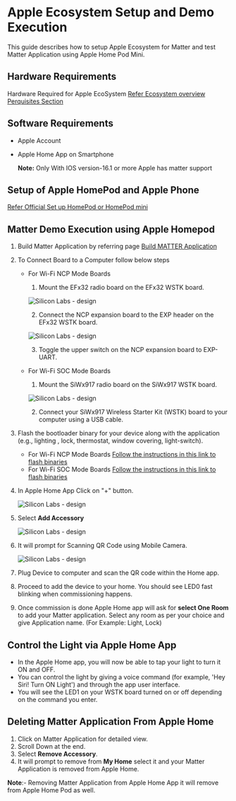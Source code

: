 # Apple Ecosystem Setup and Demo Execution

This guide describes how to setup Apple Ecosystem for Matter and test Matter Application using Apple Home Pod Mini.

## Hardware Requirements
Hardware Required for Apple EcoSystem [Refer Ecosystem overview Perquisites Section](./ECOSYSTEM_SETUP.md#prerequisites)
## Software Requirements
-  Apple Account
-  Apple Home App on Smartphone

   **Note:** Only With IOS version-16.1 or more Apple has matter support
## Setup of Apple HomePod and Apple Phone
[Refer Official Set up HomePod or HomePod mini](https://support.apple.com/en-in/HT208241)

## Matter Demo Execution using Apple Homepod

1. Build Matter Application by referring page
  [Build MATTER Application](./SW_SETUP.md)

2. To Connect Board to a Computer follow below steps
    - For Wi-Fi NCP Mode Boards
        1. Mount the EFx32 radio board on the EFx32 WSTK board.
          
         ![Silicon Labs - design](./images/mount-efr32.png)
      
        2. Connect the NCP expansion board to the EXP header on the EFx32 WSTK board.
          
         ![Silicon Labs - design](./images/mount-expansion.png)
    
        3. Toggle the upper switch on the NCP expansion board to EXP-UART.
    
    - For Wi-Fi SOC Mode Boards
        1. Mount the SiWx917 radio board on the SiWx917 WSTK board.

         ![Silicon Labs - design](./images/mount-soc.png)

        2. Connect your SiWx917 Wireless Starter Kit (WSTK) board to your computer using a USB cable.

3. Flash the bootloader binary for your device along with the application (e.g., lighting , lock, thermostat, window covering, light-switch).
   - For Wi-Fi NCP Mode Boards [Follow the instructions in this link to flash binaries](../general/FLASH_SILABS_DEVICE.md)
   - For Wi-Fi SOC Mode Boards [Follow the instructions in this link to flash binaries](../general/FLASH_SILABS_SiWx917_SOC_DEVICE.md)

4. In Apple Home App Click on "+" button.
      
      ![Silicon Labs - design](./images/apple-home-app.png)

5. Select **Add Accessory**

      ![Silicon Labs - design](./images/apple-home-app-add-accessory.png)

6. It will prompt for Scanning QR Code using Mobile Camera.
      
      ![Silicon Labs - design](./images/apple-home-app-scan-qr-code.png)

7. Plug Device to computer and scan the QR code within the Home app.

8. Proceed to add the device to your home. You should see LED0 fast blinking when commissioning happens.

9. Once commission is done Apple Home app will ask for **select One Room** to add your Matter application. Select any room as per your choice and give Application name. (For Example: Light, Lock)

## Control the Light via Apple Home App
- In the Apple Home app, you will now be able to tap your light to turn it ON and OFF.
- You can control the light by giving a voice command (for example, 'Hey Siri! Turn ON Light') and through the app user interface.
- You will see the LED1 on your WSTK board turned on or off depending on the command you enter.

## Deleting Matter Application From Apple Home

1. Click on Matter Application for detailed view.
2. Scroll Down at the end.
3. Select **Remove Accessory**.
4. It will prompt to remove from **My Home** select it and your Matter Application is removed from Apple Home.

**Note**:- Removing Matter Application from Apple Home App it will remove from Apple Home Pod as well.